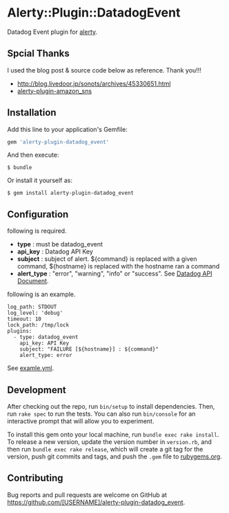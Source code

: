 # Alerty::Plugin::DatadogEvent

Datadog Event plugin for [alerty](https://github.com/sonots/alerty).

## Spcial Thanks

I used the blog post & source code below as reference. Thank you!!!

- http://blog.livedoor.jp/sonots/archives/45330651.html
- [alerty-plugin-amazon_sns](https://github.com/sonots/alerty-plugin-amazon_sns)

## Installation

Add this line to your application's Gemfile:

```ruby
gem 'alerty-plugin-datadog_event'
```

And then execute:

    $ bundle

Or install it yourself as:

    $ gem install alerty-plugin-datadog_event

## Configuration

following is required.

- **type** : must be datadog_event
- **api_key** : Datadog API Key 
- **subject** : subject of alert. ${command} is replaced with a given command, ${hostname} is replaced with the hostname ran a command
- **alert_type** : "error", "warning", "info" or "success". See [Datadog API Document](http://docs.datadoghq.com/ja/api/#events).

following is an example.

```
log_path: STDOUT
log_level: 'debug'
timeout: 10
lock_path: /tmp/lock
plugins:
  - type: datadog_event
    api_key: API Key
    subject: "FAILURE [${hostname}] : ${command}"
    alert_type: error
```

See [examle.yml](https://github.com/inokappa/alerty-plugin-datadog_event/blob/master/example.yml).

## Development

After checking out the repo, run `bin/setup` to install dependencies. Then, run `rake spec` to run the tests. You can also run `bin/console` for an interactive prompt that will allow you to experiment.

To install this gem onto your local machine, run `bundle exec rake install`. To release a new version, update the version number in `version.rb`, and then run `bundle exec rake release`, which will create a git tag for the version, push git commits and tags, and push the `.gem` file to [rubygems.org](https://rubygems.org).

## Contributing

Bug reports and pull requests are welcome on GitHub at https://github.com/[USERNAME]/alerty-plugin-datadog_event.

